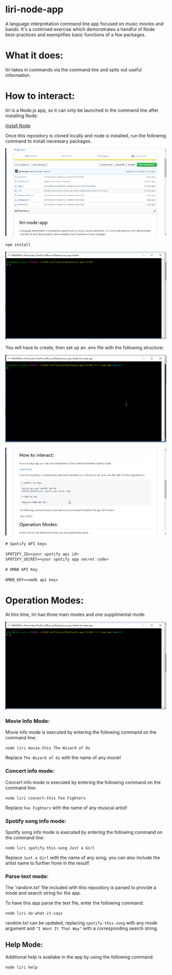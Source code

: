 # liri-node-app

A language interpretation command line app focused on music movies and bands. It's a contrived exercise which demonstrates a handful of Node best-practices and exemplifies basic functions of a few packages.

# What it does:

liri takes in commands via the command line and spits out useful information.

# How to interact:

liri is a Node.js app, so it can only be launched in the command line after installing Node.

[Install Node](https://nodejs.org/en/download/)

Once this repository is cloned locally and node is installed, run the following command to install necessary packages.

![clone](https://raw.githubusercontent.com/alexszeliga/liri-node-app/master/pres-gifs/clone-repo.gif)

`npm install`

![npm install](https://raw.githubusercontent.com/alexszeliga/liri-node-app/master/pres-gifs/npm-install.gif)

You will have to create, then set up an .env file with the following structure:

![env create](https://raw.githubusercontent.com/alexszeliga/liri-node-app/master/pres-gifs/create-env.gif)

![populate env file](https://raw.githubusercontent.com/alexszeliga/liri-node-app/master/pres-gifs/pop-env.gif)

```
# Spotify API keys

SPOTIFY_ID=<your spotify api id>
SPOTIFY_SECRET=<your spotify app secret code>

# OMDB API Key

OMDB_KEY=<omdb api key>
```

# Operation Modes:

At this time, liri has three main modes and one supplimental mode.

![operation modes](https://github.com/alexszeliga/liri-node-app/blob/master/pres-gifs/modes.gif)

### Movie Info Mode:

Movie info mode is executed by entering the following command on the command line:

`node liri movie-this The Wizard of Oz`

Replace `The Wizard of Oz` with the name of any movie!

### Concert info mode:

Concert info mode is executed by entering the following command on the command line:

`node liri concert-this Foo Fighters`

Replace `Foo Fighters` with the name of any musical artist!

### Spotify song info mode:

Spotify song info mode is executed by entering the following command on the command line:

`node liri spotify-this-song Just a Girl`

Replace `Just a Girl` with the name of any song; you can also include the artist name to further hone in the result!

### Parse text mode:

The 'random.txt' file included with this repository is parsed to provide a mode and search string for the app.

To have this app parse the text file, enter the following command:

`node liri do-what-it-says`

random.txt can be updated, replacing `spotify-this-song` with any mode argument and `"I Want It That Way"` with a corresponding search string.

## Help Mode:

Additional help is availabe in the app by using the following command:

`node liri help`
